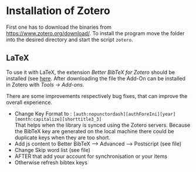 # Installation of Zotero

First one has to download the binaries from <https://www.zotero.org/download/>.
To install the program move the folder into the desired directory and start the  script `zotero`.

## LaTeX

To use it with LaTeX, the extension _Better BibTeX for Zotero_ should be installed (see [here](https://github.com/retorquere/zotero-better-bibtex/releases>). After downloading the file the Add-On can be installed in Zotero with _Tools &rarr; Add-ons_.

There are some improvements respectively bug fixes, that can improve the overall experience.

* Change Key Format to : `[auth:nopunctordash][authForeIni][year][month:capitalize][shorttitle3_3]`  
  That helps when the library is synced using the Zotero servers. Because the BibTeX key are generated on the local machine there could be duplicate keys when they are too short.
* Add js content to Better BibTeX --> Advanced --> Postscript (see file)
* Change Skip word list (see file)
* AFTER that add your account for synchronisation or your items
* Otherwise refresh bibtex keys
